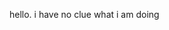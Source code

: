 hello. i have no clue what i am doing


<!---
theScrlLkKey/theScrlLkKey is a ✨ special ✨ repository because its `README.md` (this file) appears on your GitHub profile.
You can click the Preview link to take a look at your changes.
--->
